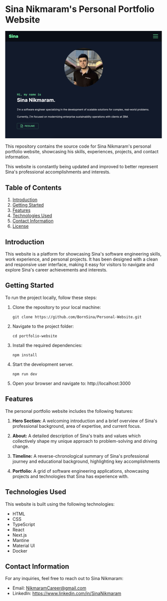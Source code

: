 # Sina Nikmaram's Personal Portfolio Website

![Sina's Portfolio Screenshot](./public/assets/images/Sina-Portfolio-Screenshot.png)

This repository contains the source code for Sina Nikmaram's personal portfolio website, showcasing his skills, experiences, projects, and contact information.

This website is constantly being updated and improved to better represent Sina's professional accomplishments and interests.

## Table of Contents

1. [Introduction](#introduction)
2. [Getting Started](#getting-started)
3. [Features](#features)
4. [Technologies Used](#technologies-used)
5. [Contact Information](#contact-information)
6. [License](#license)

## Introduction

This website is a platform for showcasing Sina's software engineering skills, work experience, and personal projects. It has been designed with a clean and responsive user interface, making it easy for visitors to navigate and explore Sina's career achievements and interests.

## Getting Started

To run the project locally, follow these steps:

1.  Clone the repository to your local machine:

        git clone https://github.com/BornSina/Personal-Website.git

2.  Navigate to the project folder:

        cd portfolio-website

3.  Install the required dependencies:

        npm install

4.  Start the development server.

        npm run dev

5.  Open your browser and navigate to: http://localhost:3000

## Features

The personal portfolio website includes the following features:

1. **Hero Section:** A welcoming introduction and a brief overview of Sina's professional background, area of expertise, and current focus.

2. **About:** A detailed description of Sina's traits and values which collectively shape my unique approach to problem-solving and driving change.

3. **Timeline:** A reverse-chronological summary of Sina's professional journey and educational background, highlighting key accomplishments

4. **Portfolio:** A grid of software engineering applications, showcasing projects and technologies that Sina has experience with.

## Technologies Used

This website is built using the following technologies:

- HTML
- CSS
- TypeScript
- React
- Next.js
- Mantine
- Material UI
- Docker

## Contact Information

For any inquiries, feel free to reach out to Sina Nikmaram:

- Email: NikmaramCareer@gmail.com
- LinkedIn: https://www.linkedin.com/in/SinaNikmaram
